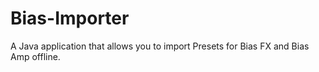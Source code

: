 # Bias-Importer
A Java application that allows you to import Presets for Bias FX and Bias Amp offline.
